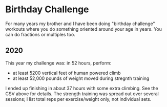 # Birthday Challenge

For many years my brother and I have been doing "birthday challenge" workouts where you do something oriented around your age in years. You can do fractions or multiples too.

## 2020
This year my challenge was: in 52 hours, perform:
- at least 5200 vertical feet of human powered climb
- at least 52,000 pounds of weight moved during stregnth training

I ended up finishing in about 37 hours with some extra climbing. See the CSV above for details. The strength training was spread out over several sessions; I list total reps per exercise/weight only, not individual sets.

